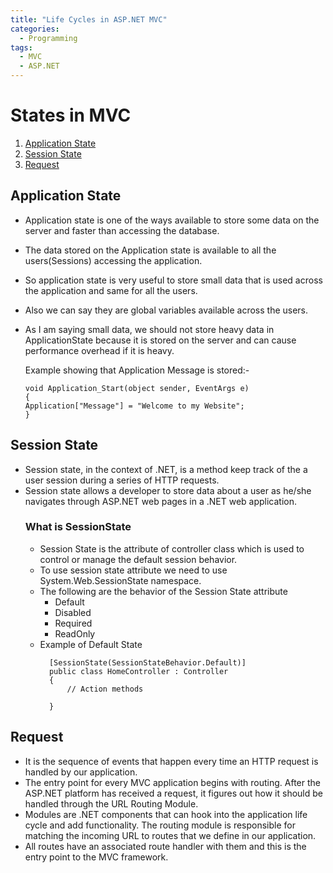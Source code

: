 ```yaml
---
title: "Life Cycles in ASP.NET MVC"
categories:
  - Programming
tags:
  - MVC
  - ASP.NET
---
```

# States in MVC
1. [Application State](#application-state)
2. [Session State](#session-state)
3. [Request](#request)

## Application State

+ Application state is one of the ways available to store some data on the server and faster than accessing the database.
+ The data stored on the Application state is available to all the users(Sessions) accessing the application. 
+ So application state is very useful to store small data that is used across the application and same for all the users. 
+ Also we can say they are global variables available across the users.
+ As I am saying small data, we should not store heavy data in ApplicationState because it is stored on the server and can cause performance overhead if it is heavy.

  Example showing that Application Message is stored:-
  ```
  void Application_Start(object sender, EventArgs e)
  { 
  Application["Message"] = "Welcome to my Website"; 
  }
  ```
## Session State

+ Session state, in the context of .NET, is a method keep track of the a user session during a series of HTTP requests. 
+ Session state allows a developer to store data about a user as he/she navigates through ASP.NET web pages in a .NET web application.
  ### What is SessionState
  -  Session State is the attribute of controller class which is used to control or manage the default session behavior.
  -  To use session state attribute we need to use System.Web.SessionState namespace.
  -  The following are the behavior of the Session State attribute 
        + Default
        + Disabled
        + Required
        + ReadOnly
   - Example of Default State
      ```
        [SessionState(SessionStateBehavior.Default)]    
        public class HomeController : Controller    
        {    
            // Action methods     
        
        } 
       ```
 ## Request
 + It is the sequence of events that happen every time an HTTP request is handled by our application.
 + The entry point for every MVC application begins with routing. After the ASP.NET platform has received a request, it figures out how it should be handled through the URL Routing Module.
 + Modules are .NET components that can hook into the application life cycle and add functionality. The routing module is responsible for matching the incoming URL to routes that we define in our application.
 + All routes have an associated route handler with them and this is the entry point to the MVC framework.
